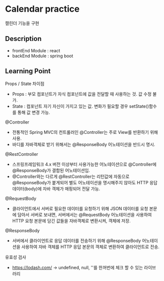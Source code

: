 # Calendar practice
캘린더 기능을 구현

## Description
* frontEnd Module : react
* backEnd Module : spring boot

## Learning Point
Props / State 차이점
* Props : 부모 컴포넌트가 자식 컴포넌트에 값을 전달할 때 사용하는 것. 값 수정 불가. 
* State : 컴포넌트 자기 자신이 가지고 있는 값. 변화가 필요할 경우 setState()함수를 통해 값 변경 가능.

@Controller
* 전통적인 Spring MVC의 컨트롤러인 @Controller는 주로 View를 반환하기 위해 사용.
* 바디를 자바객체로 받기 위해서는 @ResponseBody 어노테이션을 반드시 명시.

@RestController
* 스프링프레임워크 4.x 버전 이상부터 사용가능한 어노테이션으로 @Controller에 @ResponseBody가 결합된 어노테이션입.
* @Controller와는 다르게 @RestController는 리턴값에 자동으로 @ResponseBody가 붙게되어 별도 어노테이션을 명시해주지 않아도 HTTP 응답데이터(body)에 자바 객체가 매핑되어 전달 가능.

@RequestBody
* 클라이언트에서 서버로 필요한 데이터를 요청하기 위해 JSON 데이터를 요청 본문에 담아서 서버로 보내면, 서버에서는 @RequestBody 어노테이션을 사용하여 HTTP 요청 본문에 담긴 값들을 자바객체로 변환시켜, 객체에 저장.

@ResponseBody
* 서버에서 클라이언트로 응답 데이터를 전송하기 위해 @ResponseBody 어노테이션을 사용하여 자바 객체를 HTTP 응답 본문의 객체로 변환하여 클라이언트로 전송.

유효성 검사
* https://lodash.com/ -> undefined, null, ''를 한꺼번에 체크 할 수 있는 라이브러리
